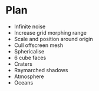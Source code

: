# Plan

* Infinite noise
* Increase grid morphing range
* Scale and position around origin
* Cull offscreen mesh
* Sphericalise
* 6 cube faces
* Craters
* Raymarched shadows
* Atmosphere
* Oceans
